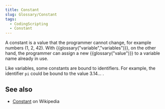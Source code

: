 ```yaml
---
title: Constant
slug: Glossary/Constant
tags:
  - CodingScripting
  - Constant
---
```


A constant is a value that the programmer cannot change, for example numbers (1, 2, 42). With {{glossary("variable","variables")}}, on the other hand, the programmer can assign a new {{glossary("value")}} to a variable name already in use.

Like variables, some constants are bound to identifiers. For example, the identifier `pi` could be bound to the value 3.14… .

## See also

- [Constant](<https://en.wikipedia.org/wiki/Constant_(computer_programming)>) on Wikipedia
